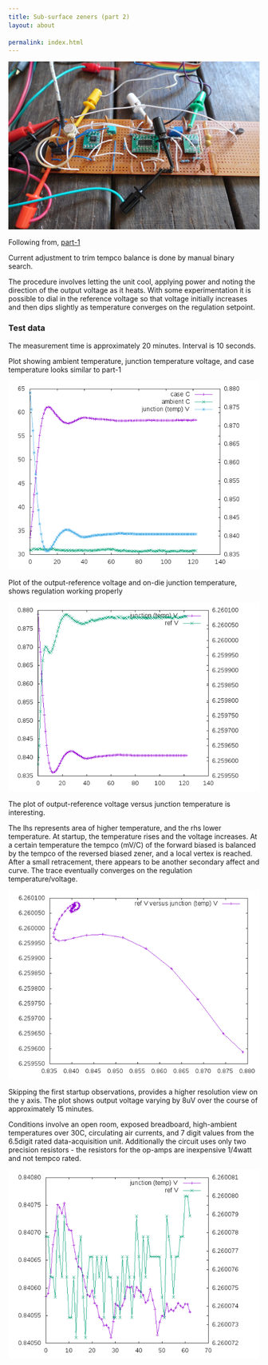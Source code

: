 ```yaml
---
title: Sub-surface zeners (part 2)
layout: about

permalink: index.html
---
```



![board](/public/images/dw232/DSC02609.JPG)


Following from, [part-1](/2017/01/07/dw232-circuit-1.html)

Current adjustment to trim tempco balance is done by manual binary search.

The procedure involves letting the unit cool, applying power and noting the direction of the output voltage as it heats. With some experimentation it is possible to dial in the reference voltage so that voltage initially increases and then dips slightly as temperature converges on the regulation setpoint.


### Test data

The measurement time is approximately 20 minutes. Interval is 10 seconds.

Plot showing ambient temperature, junction temperature voltage, and case temperature looks similar to part-1

![plot 01](/public/images/dw232/run-03/plot-01.png)


Plot of the output-reference voltage and on-die junction temperature, shows regulation working properly

![plot 03](/public/images/dw232/run-03/plot-03.png)


The plot of output-reference voltage versus junction temperature is interesting.

The lhs represents area of higher temperature, and the rhs lower temperature. At startup, the temperature rises and the voltage increases. At a certain temperature the tempco (mV/C) of the forward biased is balanced by the tempco of the reversed biased zener, and a local vertex is reached. After a small retracement, there appears to be another secondary affect and curve. The trace eventually converges on the regulation temperature/voltage.

![plot 04](/public/images/dw232/run-03/plot-04.png)

Skipping the first startup observations, provides a higher resolution view on the y axis. The plot shows output voltage varying by 8uV over the course of approximately 15 minutes.

Conditions involve an open room, exposed breadboard, high-ambient temperatures over 30C, circulating air currents, and 7 digit values from the 6.5digit rated data-acquisition unit. Additionally the circuit uses only two precision resistors - the resistors for the op-amps are inexpensive 1/4watt and not tempco rated.


![plot 05](/public/images/dw232/run-03/plot-05.png)



